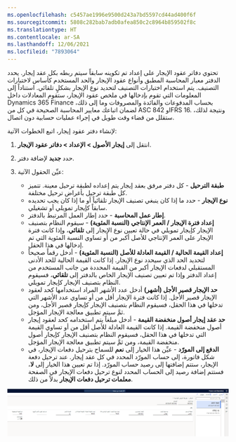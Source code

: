 ```yaml
---
ms.openlocfilehash: c5457ae1996e9500d243a7bd5597cd44ad400f6f
ms.sourcegitcommit: 5808c282bab7adb0afea850c2c8964b859502f8c
ms.translationtype: HT
ms.contentlocale: ar-SA
ms.lasthandoff: 12/06/2021
ms.locfileid: "7893064"
---
```

تحتوي دفاتر عقود الإيجار على إعداد تم تكوينه سابقاً سيتم ربطه بكل عقد إيجار. يحدد الدفتر معيار المحاسبة المطبق وأنواع عقود الإيجار والحد المستخدم كأساس لاختبارات التصنيف. يتم استخدام اختبارات التصنيف لتحديد نوع الإيجار بشكلٍ تلقائي. استناداً إلى المعلومات التي تقوم بإدخالها في ملخص عقود الإيجار، ستقوم المعادلات داخل Dynamics 365 Finance بحساب المدفوعات والفائدة والمصروفات وما إلى ذلك، لضمان اتباعك معايير المحاسبة الصحيحة في كل من ASC 842 وIFRS 16. ونتيجة لذلك، ستقلل من قضاء وقت طويل في إجراء عمليات حسابية دون اتصال.

لإنشاء دفتر عقود إيجار، اتبع الخطوات الآتية:

1.  انتقل إلى **إيجار الأصول > الإعداد > دفاتر عقود الإيجار**.
2.  حدد **جديد** لإضافة دفتر.
3.  عيِّن الحقول الآتية:

    - **طبقة الترحيل** - كل دفتر مرفق بعقد إيجار يتم إعداده لطبقة ترحيل معينة. تتميز كل طبقة ترحيل بأغراض ترحيل مختلفة.
    - **نوع الإيجار** - حدد ما إذا كان ينبغي تصنيف الإيجار تلقائياً أو ما إذا كان يجب تحديده سابقاً كإيجار تمويلي أو تشغيلي.
    - **إطار عمل المحاسبة** - حدد إطار العمل المرتبط بالدفتر.
    - **إعداد فترة الإيجار / العمر الإنتاجي (النسبة المئوية)** - سيقوم النظام بتصنيف الإيجار كإيجار تمويلي في حالة تعيين نوع الإيجار إلى **تلقائي**، وإذا كانت فترة الإيجار على العمر الإنتاجي للأصل أكبر من أو تساوي النسبة المئوية التي تم إدخالها في هذا الحقل.
    - **إعداد القيمة الحالية / القيمة العادلة للأصل (النسبة المئوية)** - أدخل رقماً صحيحاً لتحديد الحد الذي سيحدد نوع الإيجار. إذا كانت القيمة الحالية للحد الأدنى المستقبلي لدفعات الإيجار أكبر من القيمة المحددة من جانب المستخدم من إعداد الدفتر وإذا تم تعيين تصنيف الإيجار الخاص بالدفتر إلى **تلقائي**، فسيقوم النظام بتصنيف الإيجار كإيجار تمويلي.
    - **حد الإيجار قصير الأجل (أشهر)** أدخل عدد الأشهر المراد استخدامها كحد لعقود الإيجار قصير الأجل. إذا كانت فترة الإيجار أقل من أو تساوي عدد الأشهر التي تدخلها في هذا الحقل، فسيقوم النظام بتصنيف الإيجار كإيجار قصير الأجل، ومن ثمَّ سيتم تطبيق معالجة الإيجار المؤجل.
    - **حد عقد إيجار أصول منخفضة القيمة** - أدخل مبلغاً يتم استخدامه كحد لعقود إيجار أصول منخفضة القيمة. إذا كانت القيمة العادلة للأصل أقل من أو تساوي القيمة التي تدخلها في هذا الحقل، فسيقوم النظام بتصنيف الإيجار كإيجار أصول منخفضة القيمة، ومن ثمَّ سيتم تطبيق معالجة الإيجار المؤجل.
    - **الدفع إلى المورّد** - عيِّن هذا الخيار إلى **نعم** للسماح بترحيل دفعات الإيجار، في شكل فاتورة، إلى حساب المورّد المحدد في كل عقد إيجار. عند ترحيل دفعة الإيجار، ستتم إضافتها إلى رصيد حساب المورّد. إذا تم تعيين هذا الخيار إلى **لا**، فستتم إضافة رصيد إلى الحساب المحدد لنوع ترحيل دفعات الإيجار في الصفحة **معلمات ترحيل دفعات الإيجار** بدلاً من ذلك.


[ ![لقطة شاشة لصفحة دفتر عقد إيجار تُظهر الحقول المذكورة سابقاً.](../media/asset-lease-book.png) ](../media/asset-lease-book.png#lightbox)

